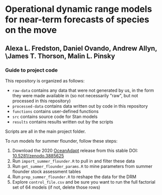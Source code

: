 # Operational dynamic range models for near-term forecasts of species on the move

## Alexa L. Fredston, Daniel Ovando, Andrew Allyn, \\James T. Thorson, Malin L. Pinsky

### Guide to project code

This repository is organized as follows:

- `raw-data` contains any data that were not generated by us, in the form they were made available in (so not necessarily "raw", but not processed in this repository)
- `processed-data` contains data written out by code in this repository
- `functions` contains user-defined functions
- `src` contains source code for Stan models
- `results` contains results written out by the scripts 

Scripts are all in the main project folder. 

To run models for summer flounder, follow these steps:

1. Download the 2020 [OceanAdapt](oceanadapt.rutgers.edu) release from this stable DOI: [10.5281/zenodo.3885625](https://zenodo.org/record/3885625)
1. Run `import_summer_flounder.R` to pull in and filter these data
1. Run `get_summer_flounder_params.R` to mine parameters from summer flounder stock assessment tables 
1. Run `prep_summer_flounder.R` to reshape the data for the DRM
2. Explore `control_file.csv` and be sure you want to run the full factorial set of 64 models (if not, delete those rows)

